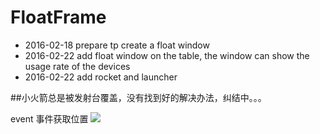 # FloatFrame

+ 2016-02-18 prepare tp create a float window 
+ 2016-02-22 add float window on the table, the window can show the usage rate of the devices
+ 2016-02-22 add rocket and launcher

##小火箭总是被发射台覆盖，没有找到好的解决办法，纠结中。。。

event 事件获取位置
![](http://dl.iteye.com/upload/attachment/500511/966205e0-edab-3bdf-bb63-fce4b869c379.png)
